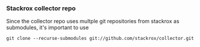 ### Stackrox collector repo

Since the collector repo uses multple git repositories from stackrox as
submodules, it's important to use

```
git clone --recurse-submodules git://github.com/stackrox/collector.git
```

